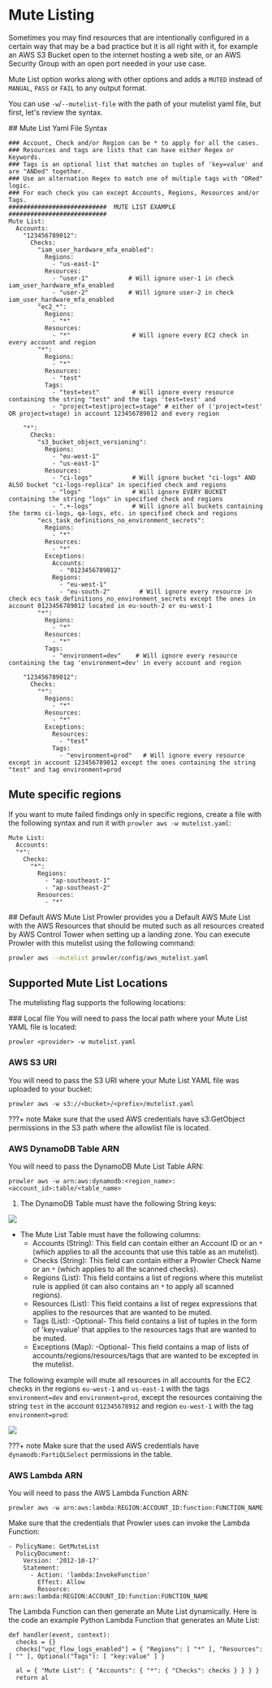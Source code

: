 # Mute Listing
Sometimes you may find resources that are intentionally configured in a certain way that may be a bad practice but it is all right with it, for example an AWS S3 Bucket open to the internet hosting a web site, or an AWS Security Group with an open port needed in your use case.

Mute List option works along with other options and adds a `MUTED` instead of `MANUAL`, `PASS` or `FAIL` to any output format.

You can use `-w`/`--mutelist-file` with the path of your mutelist yaml file, but first, let's review the syntax.

## Mute List Yaml File Syntax

    ### Account, Check and/or Region can be * to apply for all the cases.
    ### Resources and tags are lists that can have either Regex or Keywords.
    ### Tags is an optional list that matches on tuples of 'key=value' and are "ANDed" together.
    ### Use an alternation Regex to match one of multiple tags with "ORed" logic.
    ### For each check you can except Accounts, Regions, Resources and/or Tags.
    ###########################  MUTE LIST EXAMPLE  ###########################
    Mute List:
      Accounts:
        "123456789012":
          Checks:
            "iam_user_hardware_mfa_enabled":
              Regions:
                - "us-east-1"
              Resources:
                - "user-1"           # Will ignore user-1 in check iam_user_hardware_mfa_enabled
                - "user-2"           # Will ignore user-2 in check iam_user_hardware_mfa_enabled
            "ec2_*":
              Regions:
                - "*"
              Resources:
                - "*"                 # Will ignore every EC2 check in every account and region
            "*":
              Regions:
                - "*"
              Resources:
                - "test"
              Tags:
                - "test=test"         # Will ignore every resource containing the string "test" and the tags 'test=test' and
                - "project=test|project=stage" # either of ('project=test' OR project=stage) in account 123456789012 and every region

        "*":
          Checks:
            "s3_bucket_object_versioning":
              Regions:
                - "eu-west-1"
                - "us-east-1"
              Resources:
                - "ci-logs"           # Will ignore bucket "ci-logs" AND ALSO bucket "ci-logs-replica" in specified check and regions
                - "logs"              # Will ignore EVERY BUCKET containing the string "logs" in specified check and regions
                - ".+-logs"           # Will ignore all buckets containing the terms ci-logs, qa-logs, etc. in specified check and regions
            "ecs_task_definitions_no_environment_secrets":
              Regions:
                - "*"
              Resources:
                - "*"
              Exceptions:
                Accounts:
                  - "0123456789012"
                Regions:
                  - "eu-west-1"
                  - "eu-south-2"        # Will ignore every resource in check ecs_task_definitions_no_environment_secrets except the ones in account 0123456789012 located in eu-south-2 or eu-west-1
            "*":
              Regions:
                - "*"
              Resources:
                - "*"
              Tags:
                - "environment=dev"    # Will ignore every resource containing the tag 'environment=dev' in every account and region

        "123456789012":
          Checks:
            "*":
              Regions:
                - "*"
              Resources:
                - "*"
              Exceptions:
                Resources:
                  - "test"
                Tags:
                  - "environment=prod"   # Will ignore every resource except in account 123456789012 except the ones containing the string "test" and tag environment=prod

## Mute specific regions
If you want to mute failed findings only in specific regions, create a file with the following syntax and run it with `prowler aws -w mutelist.yaml`:

    Mute List:
      Accounts:
      "*":
        Checks:
          "*":
            Regions:
              - "ap-southeast-1"
              - "ap-southeast-2"
            Resources:
              - "*"

## Default AWS Mute List
Prowler provides you a Default AWS Mute List with the AWS Resources that should be muted such as all resources created by AWS Control Tower when setting up a landing zone.
You can execute Prowler with this mutelist using the following command:
```sh
prowler aws --mutelist prowler/config/aws_mutelist.yaml
```
## Supported Mute List Locations

The mutelisting flag supports the following locations:

### Local file
You will need to pass the local path where your Mute List YAML file is located:
```
prowler <provider> -w mutelist.yaml
```
### AWS S3 URI
You will need to pass the S3 URI where your Mute List YAML file was uploaded to your bucket:
```
prowler aws -w s3://<bucket>/<prefix>/mutelist.yaml
```
???+ note
    Make sure that the used AWS credentials have s3:GetObject permissions in the S3 path where the allowlist file is located.

### AWS DynamoDB Table ARN

You will need to pass the DynamoDB Mute List Table ARN:

```
prowler aws -w arn:aws:dynamodb:<region_name>:<account_id>:table/<table_name>
```

1. The DynamoDB Table must have the following String keys:
<img src="../img/mutelist-keys.png"/>

- The Mute List Table must have the following columns:
    - Accounts (String): This field can contain either an Account ID or an `*` (which applies to all the accounts that use this table as an mutelist).
    - Checks (String): This field can contain either a Prowler Check Name or an `*` (which applies to all the scanned checks).
    - Regions (List): This field contains a list of regions where this mutelist rule is applied (it can also contains an `*` to apply all scanned regions).
    - Resources (List): This field contains a list of regex expressions that applies to the resources that are wanted to be muted.
    - Tags (List): -Optional- This field contains a list of tuples in the form of 'key=value' that applies to the resources tags that are wanted to be muted.
    - Exceptions (Map): -Optional- This field contains a map of lists of accounts/regions/resources/tags that are wanted to be excepted in the mutelist.

The following example will mute all resources in all accounts for the EC2 checks in the regions `eu-west-1` and `us-east-1` with the tags `environment=dev` and `environment=prod`, except the resources containing the string `test` in the account `012345678912` and region `eu-west-1` with the tag `environment=prod`:

<img src="../img/mutelist-row.png"/>

???+ note
    Make sure that the used AWS credentials have `dynamodb:PartiQLSelect` permissions in the table.

### AWS Lambda ARN

You will need to pass the AWS Lambda Function ARN:

```
prowler aws -w arn:aws:lambda:REGION:ACCOUNT_ID:function:FUNCTION_NAME
```

Make sure that the credentials that Prowler uses can invoke the Lambda Function:

```
- PolicyName: GetMuteList
  PolicyDocument:
    Version: '2012-10-17'
    Statement:
      - Action: 'lambda:InvokeFunction'
        Effect: Allow
        Resource: arn:aws:lambda:REGION:ACCOUNT_ID:function:FUNCTION_NAME
```

The Lambda Function can then generate an Mute List dynamically. Here is the code an example Python Lambda Function that
generates an Mute List:

```
def handler(event, context):
  checks = {}
  checks["vpc_flow_logs_enabled"] = { "Regions": [ "*" ], "Resources": [ "" ], Optional("Tags"): [ "key:value" ] }

  al = { "Mute List": { "Accounts": { "*": { "Checks": checks } } } }
  return al
```

